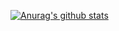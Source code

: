 [![Anurag's github stats](https://github-readme-stats.vercel.app/api?username=Kucarub&show_icons=true&count_private=true&include_all_commits=true)](https://github.com/anuraghazra/github-readme-stats)
